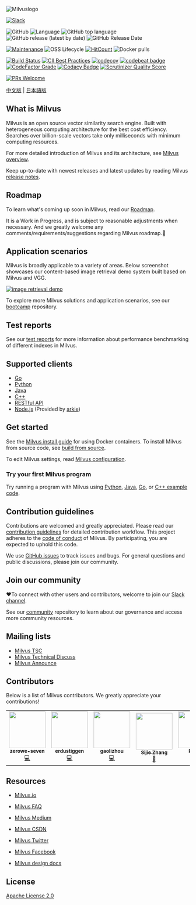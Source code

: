 ![Milvuslogo](https://github.com/milvus-io/docs/blob/master/assets/milvus_logo.png)

[![Slack](https://img.shields.io/badge/Join-Slack-orange)](https://join.slack.com/t/milvusio/shared_invite/enQtNzY1OTQ0NDI3NjMzLWNmYmM1NmNjOTQ5MGI5NDhhYmRhMGU5M2NhNzhhMDMzY2MzNDdlYjM5ODQ5MmE3ODFlYzU3YjJkNmVlNDQ2ZTk)

![GitHub](https://img.shields.io/github/license/milvus-io/milvus)
![Language](https://img.shields.io/github/languages/count/milvus-io/milvus)
![GitHub top language](https://img.shields.io/github/languages/top/milvus-io/milvus)
![GitHub release (latest by date)](https://img.shields.io/github/v/release/milvus-io/milvus)
![GitHub Release Date](https://img.shields.io/github/release-date/milvus-io/milvus)

[![Maintenance](https://img.shields.io/badge/Maintained%3F-yes-green.svg)](https://github.com/milvus-io/milvus/pulse/monthly)
![OSS Lifecycle](https://img.shields.io/osslifecycle/milvus-io/milvus)
[![HitCount](http://hits.dwyl.com/milvus-io/milvus.svg)](http://hits.dwyl.com/milvus-io/milvus)
![Docker pulls](https://img.shields.io/docker/pulls/milvusdb/milvus)

[![Build Status](http://internal.zilliz.com:18080/jenkins/job/milvus-ci/job/master/badge/icon)](http://internal.zilliz.com:18080/jenkins/job/milvus-ci/job/master/)
[![CII Best Practices](https://bestpractices.coreinfrastructure.org/projects/3563/badge)](https://bestpractices.coreinfrastructure.org/projects/3563)
[![codecov](https://codecov.io/gh/milvus-io/milvus/branch/master/graph/badge.svg)](https://codecov.io/gh/milvus-io/milvus)
[![codebeat badge](https://codebeat.co/badges/e030a4f6-b126-4475-a938-4723d54ec3a7?style=plastic)](https://codebeat.co/projects/github-com-milvus-io-milvus-master)
[![CodeFactor Grade](https://www.codefactor.io/repository/github/milvus-io/milvus/badge)](https://www.codefactor.io/repository/github/milvus-io/milvus)
[![Codacy Badge](https://api.codacy.com/project/badge/Grade/c4bb2ccfb51b47f99e43bfd1705edd95)](https://app.codacy.com/gh/milvus-io/milvus?utm_source=github.com&utm_medium=referral&utm_content=milvus-io/milvus&utm_campaign=Badge_Grade_Dashboard)
[![Scrutinizer Quality Score](https://scrutinizer-ci.com/g/milvus-io/milvus/badges/quality-score.png?b=master)](https://scrutinizer-ci.com/g/milvus-io/milvus/)

[![PRs Welcome](https://img.shields.io/badge/PRs-welcome-brightgreen.svg?style=flat-square)](http://makeapullrequest.com)

[中文版](README_CN.md) | [日本語版](README_JP.md)

## What is Milvus

Milvus is an open source vector similarity search engine. Built with heterogeneous computing architecture for the best cost efficiency. Searches over billion-scale vectors take only milliseconds with minimum computing resources.

For more detailed introduction of Milvus and its architecture, see [Milvus overview](https://www.milvus.io/docs/about_milvus/overview.md).

Keep up-to-date with newest releases and latest updates by reading Milvus [release notes](https://www.milvus.io/docs/master/releases/release_notes.md).

## Roadmap

To learn what's coming up soon in Milvus, read our [Roadmap](https://github.com/milvus-io/milvus/milestones).

It is a Work in Progress, and is subject to reasonable adjustments when necessary. And we greatly welcome any comments/requirements/suggestions regarding Milvus roadmap.:clap:

## Application scenarios

Milvus is broadly applicable to a variety of areas. Below screenshot showcases our content-based image retrieval demo system built based on Milvus and VGG.

[![image retrieval demo](https://raw.githubusercontent.com/milvus-io/docs/v0.7.0/assets/image_retrieval.png)](https://raw.githubusercontent.com/milvus-io/docs/v0.7.0/assets/image_retrieval.png)

To explore more Milvus solutions and application scenarios, see our [bootcamp](https://github.com/milvus-io/bootcamp) repository.

## Test reports

See our [test reports](https://github.com/milvus-io/milvus/tree/master/docs) for more information about performance benchmarking of different indexes in Milvus.

## Supported clients

-   [Go](https://github.com/milvus-io/milvus-sdk-go)
-   [Python](https://github.com/milvus-io/pymilvus)
-   [Java](https://github.com/milvus-io/milvus-sdk-java)
-   [C++](https://github.com/milvus-io/milvus/tree/master/sdk)
-   [RESTful API](https://github.com/milvus-io/milvus/tree/master/core/src/server/web_impl)
-   [Node.js](https://www.npmjs.com/package/@arkie-ai/milvus-client) (Provided by [arkie](https://www.arkie.cn/))

## Get started

See the [Milvus install guide](https://www.milvus.io/docs/guides/get_started/install_milvus/install_milvus.md) for using Docker containers. To install Milvus from source code, see [build from source](INSTALL.md).

To edit Milvus settings, read [Milvus configuration](https://www.milvus.io/docs/reference/milvus_config.md).

### Try your first Milvus program

Try running a program with Milvus using [Python](https://www.milvus.io/docs/guides/get_started/example_code.md), [Java](https://github.com/milvus-io/milvus-sdk-java/tree/master/examples), [Go](https://github.com/milvus-io/milvus-sdk-go/tree/master/examples), or [C++ example code](https://github.com/milvus-io/milvus/tree/master/sdk/examples).


## Contribution guidelines

Contributions are welcomed and greatly appreciated. Please read our [contribution guidelines](CONTRIBUTING.md) for detailed contribution workflow. This project adheres to the [code of conduct](CODE_OF_CONDUCT.md) of Milvus. By participating, you are expected to uphold this code.

We use [GitHub issues](https://github.com/milvus-io/milvus/issues) to track issues and bugs. For general questions and public discussions, please join our community.

## Join our community

:heart:To connect with other users and contributors, welcome to join our [Slack channel](https://join.slack.com/t/milvusio/shared_invite/enQtNzY1OTQ0NDI3NjMzLWNmYmM1NmNjOTQ5MGI5NDhhYmRhMGU5M2NhNzhhMDMzY2MzNDdlYjM5ODQ5MmE3ODFlYzU3YjJkNmVlNDQ2ZTk).

See our [community](https://github.com/milvus-io/community) repository to learn about our governance and access more community resources.

## Mailing lists

-   [Milvus TSC](https://lists.lfai.foundation/g/milvus-tsc)
-   [Milvus Technical Discuss](https://lists.lfai.foundation/g/milvus-technical-discuss)
-   [Milvus Announce](https://lists.lfai.foundation/g/milvus-announce)

## Contributors

Below is a list of Milvus contributors. We greatly appreciate your contributions!
<!-- ALL-CONTRIBUTORS-LIST:START - Do not remove or modify this section -->
<!-- prettier-ignore-start -->
<!-- markdownlint-disable -->
<table>
  <tr>
    <td align="center"><a href="https://github.com/zerowe-seven"><img src="https://avatars0.githubusercontent.com/u/57790060?v=4" width="100px;" alt=""/><br /><sub><b>zerowe-seven</b></sub></a><br /><a href="https://github.com/milvus-io/milvus/commits?author=zerowe-seven" title="Code">💻</a></td>
    <td align="center"><a href="https://github.com/erdustiggen"><img src="https://avatars1.githubusercontent.com/u/25433850?v=4" width="100px;" alt=""/><br /><sub><b>erdustiggen</b></sub></a><br /><a href="https://github.com/milvus-io/milvus/commits?author=erdustiggen" title="Code">💻</a></td>
    <td align="center"><a href="https://github.com/gaolizhou"><img src="https://avatars2.githubusercontent.com/u/2884044?v=4" width="100px;" alt=""/><br /><sub><b>gaolizhou</b></sub></a><br /><a href="https://github.com/milvus-io/milvus/commits?author=gaolizhou" title="Code">💻</a></td>
    <td align="center"><a href="https://github.com/akihoni"><img src="https://avatars0.githubusercontent.com/u/36330442?v=4" width="100px;" alt=""/><br /><sub><b>Sijie Zhang</b></sub></a><br /><a href="https://github.com/milvus-io/milvus/commits?author=akihoni" title="Documentation">📖</a></td>
    <td align="center"><a href="https://github.com/PizzaL"><img src="https://avatars0.githubusercontent.com/u/5666666?v=4" width="100px;" alt=""/><br /><sub><b>PizzaL</b></sub></a><br /><a href="https://github.com/milvus-io/milvus/commits?author=PizzaL" title="Code">💻</a></td>
    <td align="center"><a href="https://github.com/levylll"><img src="https://avatars2.githubusercontent.com/u/5645285?v=4" width="100px;" alt=""/><br /><sub><b>levylll</b></sub></a><br /><a href="https://github.com/milvus-io/milvus/commits?author=levylll" title="Code">💻</a></td>
    <td align="center"><a href="https://github.com/aaronjin2010"><img src="https://avatars1.githubusercontent.com/u/48044391?v=4" width="100px;" alt=""/><br /><sub><b>aaronjin2010</b></sub></a><br /><a href="https://github.com/milvus-io/milvus/commits?author=aaronjin2010" title="Code">💻</a></td>
  </tr>
</table>

<!-- markdownlint-enable -->
<!-- prettier-ignore-end -->
<!-- ALL-CONTRIBUTORS-LIST:END -->


## Resources

-   [Milvus.io](https://www.milvus.io)

-   [Milvus FAQ](https://www.milvus.io/docs/faq/operational_faq.md)

-   [Milvus Medium](https://medium.com/@milvusio)

-   [Milvus CSDN](https://zilliz.blog.csdn.net/)

-   [Milvus Twitter](https://twitter.com/milvusio)

-   [Milvus Facebook](https://www.facebook.com/io.milvus.5)

-   [Milvus design docs](DESIGN.md)

## License

[Apache License 2.0](LICENSE)
